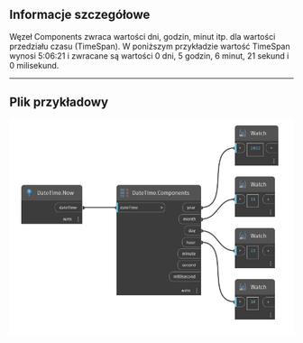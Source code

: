 ## Informacje szczegółowe
Węzeł Components zwraca wartości dni, godzin, minut itp. dla wartości przedziału czasu (TimeSpan). W poniższym przykładzie wartość TimeSpan wynosi 5:06:21 i zwracane są wartości 0 dni, 5 godzin, 6 minut, 21 sekund i 0 milisekund.
___
## Plik przykładowy

![Components](./DSCore.DateTime.Components_img.jpg)

